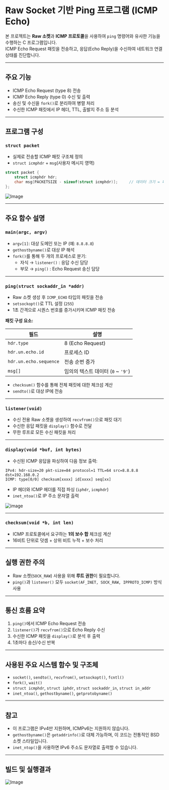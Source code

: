# Raw Socket 기반 Ping 프로그램 (ICMP Echo)

본 프로젝트는 **Raw 소켓**과 **ICMP 프로토콜**을 사용하여 `ping` 명령어와 유사한 기능을 수행하는 C 프로그램입니다.  
ICMP Echo Request 패킷을 전송하고, 응답(Echo Reply)을 수신하여 네트워크 연결 상태를 진단합니다.

---

## 주요 기능

- ICMP Echo Request (type 8) 전송
- ICMP Echo Reply (type 0) 수신 및 출력
- 송신 및 수신을 `fork()`로 분리하여 병렬 처리
- 수신한 ICMP 패킷에서 IP 헤더, TTL, 출발지 주소 등 분석

---

## 프로그램 구성

### `struct packet`

- 실제로 전송할 ICMP 패킷 구조체 정의
- `struct icmphdr` + `msg`(사용자 메시지 영역)

```c
struct packet {
    struct icmphdr hdr;
    char msg[PACKETSIZE - sizeof(struct icmphdr)];     // 데이터 크기 = 패킷 크기 - 헤더 크기  
};
```

![Image](https://github.com/user-attachments/assets/5c65ffc5-1fc4-4893-9d40-84e2d1238aec)

---

## 주요 함수 설명

### `main(argc, argv)`

- `argv[1]`: 대상 도메인 또는 IP (예: `8.8.8.8`)
- `gethostbyname()`로 대상 IP 해석
- `fork()`를 통해 두 개의 프로세스로 분기:
  - 자식 → `listener()` : 응답 수신 담당
  - 부모 → `ping()` : Echo Request 송신 담당

---

### `ping(struct sockaddr_in *addr)`

- Raw 소켓 생성 후 `ICMP_ECHO` 타입의 패킷을 전송
- `setsockopt()`로 TTL 설정 (`255`)
- 1초 간격으로 시퀀스 번호를 증가시키며 ICMP 패킷 전송

**패킷 구성 요소:**

| 필드 | 설명 |
|------|------|
| `hdr.type` | 8 (Echo Request) |
| `hdr.un.echo.id` | 프로세스 ID |
| `hdr.un.echo.sequence` | 전송 순번 증가 |
| `msg[]` | 임의의 텍스트 데이터 (`0` ~ `'9'`) |

- `checksum()` 함수를 통해 전체 패킷에 대한 체크섬 계산
- `sendto()`로 대상 IP에 전송

---

### `listener(void)`

- 수신 전용 Raw 소켓을 생성하여 `recvfrom()`으로 패킷 대기
- 수신한 응답 패킷을 `display()` 함수로 전달
- 무한 루프로 모든 수신 패킷을 처리

---

### `display(void *buf, int bytes)`

- 수신된 ICMP 응답을 파싱하여 다음 정보 출력:

```
IPv4: hdr-size=20 pkt-size=84 protocol=1 TTL=64 src=8.8.8.8 dst=192.168.0.2
ICMP: type[0/0] checksum[xxxx] id[xxxx] seq[xx]
```

- IP 헤더와 ICMP 헤더를 직접 파싱 (`iphdr`, `icmphdr`)
- `inet_ntoa()`로 IP 주소 문자열 출력

![image](https://github.com/user-attachments/assets/402f9d35-7e47-4fb0-99b0-da50dd7d4c60)

---

### `checksum(void *b, int len)`

- ICMP 프로토콜에서 요구하는 **1의 보수 합** 체크섬 계산
- 16비트 단위로 덧셈 + 상위 비트 누적 + 보수 처리

---

## 실행 권한 주의

- Raw 소켓(`SOCK_RAW`) 사용을 위해 **루트 권한**이 필요합니다.
- `ping()`과 `listener()` 모두 `socket(AF_INET, SOCK_RAW, IPPROTO_ICMP)` 방식 사용

---

## 통신 흐름 요약

1. `ping()`에서 ICMP Echo Request 전송
2. `listener()`가 `recvfrom()`으로 Echo Reply 수신
3. 수신한 ICMP 패킷을 `display()`로 분석 후 출력
4. 1초마다 송신/수신 반복

---

## 사용된 주요 시스템 함수 및 구조체

- `socket()`, `sendto()`, `recvfrom()`, `setsockopt()`, `fcntl()`
- `fork()`, `wait()`
- `struct icmphdr`, `struct iphdr`, `struct sockaddr_in`, `struct in_addr`
- `inet_ntoa()`, `gethostbyname()`, `getprotobyname()`

---

## 참고

- 이 프로그램은 IPv4만 지원하며, ICMPv6는 지원하지 않습니다.
- `gethostbyname()`은 `getaddrinfo()`로 대체 가능하며, 이 코드는 전통적인 BSD 소켓 스타일입니다.
- `inet_ntop()`을 사용하면 IPv6 주소도 문자열로 출력할 수 있습니다.

---

## 빌드 및 실행결과

![Image](https://github.com/user-attachments/assets/dbc4d29c-f98a-4400-8066-e6c3332a7cce)
